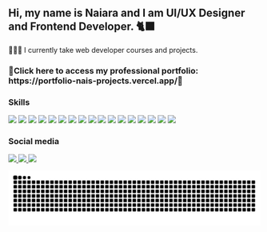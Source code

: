 ## Hi, my name is Naiara and I am UI/UX Designer and Frontend Developer. 🐈‍⬛

<p>👩🏼‍💻 I currently take web developer courses and projects.</p>
<h3>🔹Click here to access my professional portfolio: https://portfolio-nais-projects.vercel.app/🔹</h3>


<div display="flex">
  <h3>Skills</h3>
<p><img style="height:32px" src="https://cdn.jsdelivr.net/gh/devicons/devicon/icons/css3/css3-original.svg"/>
<img  style="height:32px" src="https://cdn.jsdelivr.net/gh/devicons/devicon/icons/figma/figma-original.svg" />
<img  style="height:32px" src="https://cdn.jsdelivr.net/gh/devicons/devicon/icons/git/git-original.svg" />
<img  style="height:32px" src="https://cdn.jsdelivr.net/gh/devicons/devicon/icons/graphql/graphql-plain.svg" />
<img  style="height:32px" src="https://cdn.jsdelivr.net/gh/devicons/devicon/icons/html5/html5-original.svg" />
<img  style="height:32px" src="https://cdn.jsdelivr.net/gh/devicons/devicon/icons/javascript/javascript-original.svg" />   
<img  style="height:32px" src="https://cdn.jsdelivr.net/gh/devicons/devicon/icons/jquery/jquery-original.svg" />
<img style="height:32px" src="https://cdn.jsdelivr.net/gh/devicons/devicon/icons/nextjs/nextjs-original.svg" />
<img style="height:32px" src="https://cdn.jsdelivr.net/gh/devicons/devicon/icons/npm/npm-original-wordmark.svg" />
<img style="height:32px" src="https://cdn.jsdelivr.net/gh/devicons/devicon/icons/nodejs/nodejs-original.svg" />
<img style="height:32px" src="https://cdn.jsdelivr.net/gh/devicons/devicon/icons/react/react-original.svg" />
<img style="height:32px" src="https://cdn.jsdelivr.net/gh/devicons/devicon/icons/redux/redux-original.svg" />
<img style="height:32px" src="https://cdn.jsdelivr.net/gh/devicons/devicon/icons/sass/sass-original.svg" />        
<img style="height:32px" src="https://cdn.jsdelivr.net/gh/devicons/devicon/icons/webpack/webpack-original.svg" />
<img style="height:32px" src="https://cdn.jsdelivr.net/gh/devicons/devicon/icons/yarn/yarn-original.svg" />
<img style="height:32px" src="https://cdn.jsdelivr.net/gh/devicons/devicon/icons/typescript/typescript-original.svg" />
<img style="height:32px" src="https://cdn.jsdelivr.net/gh/devicons/devicon/icons/wordpress/wordpress-original.svg" /></p>
                  
</div>
  <div>
    <h3>Social media</h3>
  <a href="https://www.linkedin.com/in/naiara-c-41919b1b5/"> <img src="https://img.shields.io/badge/LinkedIn-0077B5?style=for-the-badge&logo=linkedin&logoColor=white"/>
  <a href="https://www.instagram.com/sra.reaper"> <img src="https://img.shields.io/badge/Instagram-E4405F?style=for-the-badge&logo=instagram&logoColor=white"/>
  <a href="https://dribbble.com/naiara3"> <img src="https://img.shields.io/badge/Dribbble-EA4C89?style=for-the-badge&logo=dribbble&logoColor=white"/>    
    </div>
    
![Snake animation](https://github.com/SraReaper/SraReaper/blob/main/github-contribution-grid-snake.svg)

